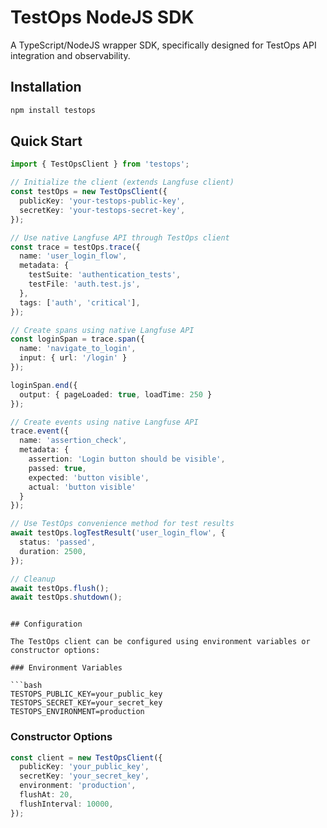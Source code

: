 # TestOps NodeJS SDK

A TypeScript/NodeJS wrapper SDK, specifically designed for TestOps API integration and observability.

## Installation

```bash
npm install testops
```

## Quick Start

```typescript
import { TestOpsClient } from 'testops';

// Initialize the client (extends Langfuse client)
const testOps = new TestOpsClient({
  publicKey: 'your-testops-public-key',
  secretKey: 'your-testops-secret-key',
});

// Use native Langfuse API through TestOps client
const trace = testOps.trace({
  name: 'user_login_flow',
  metadata: {
    testSuite: 'authentication_tests',
    testFile: 'auth.test.js',
  },
  tags: ['auth', 'critical'],
});

// Create spans using native Langfuse API
const loginSpan = trace.span({
  name: 'navigate_to_login',
  input: { url: '/login' }
});

loginSpan.end({
  output: { pageLoaded: true, loadTime: 250 }
});

// Create events using native Langfuse API
trace.event({
  name: 'assertion_check',
  metadata: {
    assertion: 'Login button should be visible',
    passed: true,
    expected: 'button visible',
    actual: 'button visible'
  }
});

// Use TestOps convenience method for test results
await testOps.logTestResult('user_login_flow', {
  status: 'passed',
  duration: 2500,
});

// Cleanup
await testOps.flush();
await testOps.shutdown();
```
```

## Configuration

The TestOps client can be configured using environment variables or constructor options:

### Environment Variables

```bash
TESTOPS_PUBLIC_KEY=your_public_key
TESTOPS_SECRET_KEY=your_secret_key
TESTOPS_ENVIRONMENT=production
```

### Constructor Options

```typescript
const client = new TestOpsClient({
  publicKey: 'your_public_key',
  secretKey: 'your_secret_key',
  environment: 'production',
  flushAt: 20,
  flushInterval: 10000,
});
```
